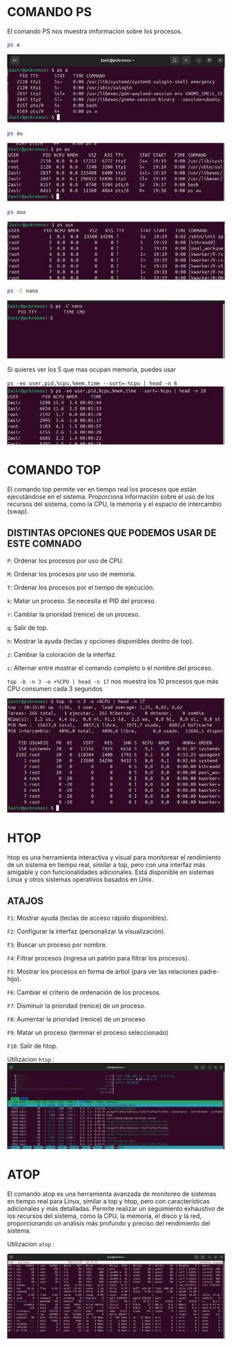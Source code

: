 # COMANDO PS 

El comando PS nos muestra imformacion sobre los procesos. 

```bash	
ps a
```
![psa](img/img1.png)
```bash	
ps au
```
![psa](img/img2.png)
```bash	
ps aux
```
![psa](img/img3.png)
 ```bash
 ps -C nano
 ```
![psa](img/img4.png)


Si quieres ver los 5 que mas ocupan memoria, puedes usar 

`ps -eo user,pid,%cpu,%mem,time --sort=-%cpu | head -n 6`
![psa](img/img5.png)

# COMANDO TOP
El comando top permite ver en tiempo real los procesos que están ejecutándose en el sistema. Proporciona información sobre el uso de los recursos del sistema, como la CPU, la memoria y el espacio de intercambio (swap).
## DISTINTAS OPCIONES QUE PODEMOS USAR DE ESTE COMNADO 

`P`: Ordenar los procesos por uso de CPU.

`M`: Ordenar los procesos por uso de memoria.

`T`: Ordenar los procesos por el tiempo de ejecución.

`k`: Matar un proceso. Se necesita el PID del proceso.

`r`: Cambiar la prioridad (renice) de un proceso.

`q`: Salir de top.

`h`: Mostrar la ayuda (teclas y opciones disponibles dentro de top).

`z`: Cambiar la coloración de la interfaz.

`c`: Alternar entre mostrar el comando completo o el nombre del proceso.


`top -b -n 3 -o +%CPU | head -n 17` nos muestra los 10 procesos que más CPU consumen cada 3 segundos

![psa](img/img6.png)

# HTOP 
htop es una herramienta interactiva y visual para monitorear el rendimiento de un sistema en tiempo real, similar a top, pero con una interfaz más amigable y con funcionalidades adicionales. Está disponible en sistemas Linux y otros sistemas operativos basados en Unix.

## ATAJOS
`F1`: Mostrar ayuda (teclas de acceso rápido disponibles).

`F2`: Configurar la interfaz (personalizar la visualización).

`F3`: Buscar un proceso por nombre.

`F4`: Filtrar procesos (ingresa un patrón para filtrar los procesos).

`F5`: Mostrar los procesos en forma de árbol (para ver las relaciones padre-hijo).

`F6`: Cambiar el criterio de ordenación de los procesos.

`F7`: Disminuir la prioridad (renice) de un proceso.

`F8`: Aumentar la prioridad (renice) de un proceso.

`F9`: Matar un proceso (terminar el proceso seleccionado)

`F10`: Salir de htop.

Utilizacion `htop` :
![psa](img/img7.png)

# ATOP

El comando atop es una herramienta avanzada de monitoreo de sistemas en tiempo real para Linux, similar a top y htop, pero con características adicionales y más detalladas. Permite realizar un seguimiento exhaustivo de los recursos del sistema, como la CPU, la memoria, el disco y la red, proporcionando un análisis más profundo y preciso del rendimiento del sistema.

Utilizacion `atop` :

![psa](img/img8.png)
